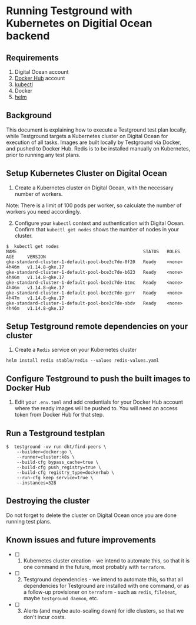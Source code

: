 # Running Testground with Kubernetes on Digitial Ocean backend

## Requirements

1. Digital Ocean account
2. [Docker Hub](https://hub.docker.com/) account
3. [kubectl](https://kubernetes.io/docs/tasks/tools/install-kubectl/)
4. Docker
5. [helm](https://github.com/helm/helm)

## Background

This document is explaining how to execute a Testground test plan locally, while Testground targets a Kubernetes cluster on Digital Ocean for execution of all tasks. Images are built locally by Testground via Docker, and pushed to Docker Hub. Redis is to be installed manually on Kubernetes, prior to running any test plans.

## Setup Kubernetes Cluster on Digital Ocean

1. Create a Kubernetes cluster on Digital Ocean, with the necessary number of workers.

Note: There is a limit of 100 pods per worker, so calculate the number of workers you need accordingly.

2. Configure your `kubectl` context and authentication with Digital Ocean. Confirm that `kubectl get nodes` shows the number of nodes in your cluster.

```
$  kubectl get nodes
NAME                                                STATUS   ROLES    AGE     VERSION
gke-standard-cluster-1-default-pool-bce3c7de-0f20   Ready    <none>   4h46m   v1.14.8-gke.17
gke-standard-cluster-1-default-pool-bce3c7de-b623   Ready    <none>   4h46m   v1.14.8-gke.17
gke-standard-cluster-1-default-pool-bce3c7de-btmc   Ready    <none>   4h46m   v1.14.8-gke.17
gke-standard-cluster-1-default-pool-bce3c7de-gprr   Ready    <none>   4h47m   v1.14.8-gke.17
gke-standard-cluster-1-default-pool-bce3c7de-sbdv   Ready    <none>   4h46m   v1.14.8-gke.17
```

## Setup Testground remote dependencies on your cluster

1. Create a `Redis` service on your Kubernetes cluster

```
helm install redis stable/redis --values redis-values.yaml
```

## Configure Testground to push the built images to Docker Hub

1. Edit your `.env.toml` and add credentials for your Docker Hub account where the ready images will be pushed to. You will need an access token from Docker Hub for that step.

## Run a Testground testplan

```
$  testground -vv run dht/find-peers \
    --builder=docker:go \
    --runner=cluster:k8s \
    --build-cfg bypass_cache=true \
    --build-cfg push_registry=true \
    --build-cfg registry_type=dockerhub \
    --run-cfg keep_service=true \
    --instances=328
```

## Destroying the cluster

Do not forget to delete the cluster on Digital Ocean once you are done running test plans.

## Known issues and future improvements

- [ ] 1. Kubernetes cluster creation - we intend to automate this, so that it is one command in the future, most probably with `terraform`.

- [ ] 2. Testground dependencies - we intend to automate this, so that all dependencies for Testground are installed with one command, or as a follow-up provisioner on `terraform` - such as `redis`, `filebeat`, maybe `testground daemon`, etc.

- [ ] 3. Alerts (and maybe auto-scaling down) for idle clusters, so that we don't incur costs.
